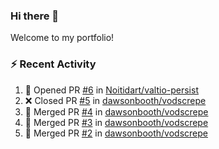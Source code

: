 ### Hi there 👋
Welcome to my portfolio!

### ⚡ Recent Activity
<!--START_SECTION:activity-->
1. 💪 Opened PR [#6](https://github.com/Noitidart/valtio-persist/pull/6) in [Noitidart/valtio-persist](https://github.com/Noitidart/valtio-persist)
2. ❌ Closed PR [#5](https://github.com/dawsonbooth/vodscrepe/pull/5) in [dawsonbooth/vodscrepe](https://github.com/dawsonbooth/vodscrepe)
3. 🎉 Merged PR [#4](https://github.com/dawsonbooth/vodscrepe/pull/4) in [dawsonbooth/vodscrepe](https://github.com/dawsonbooth/vodscrepe)
4. 🎉 Merged PR [#3](https://github.com/dawsonbooth/vodscrepe/pull/3) in [dawsonbooth/vodscrepe](https://github.com/dawsonbooth/vodscrepe)
5. 🎉 Merged PR [#2](https://github.com/dawsonbooth/vodscrepe/pull/2) in [dawsonbooth/vodscrepe](https://github.com/dawsonbooth/vodscrepe)
<!--END_SECTION:activity-->

